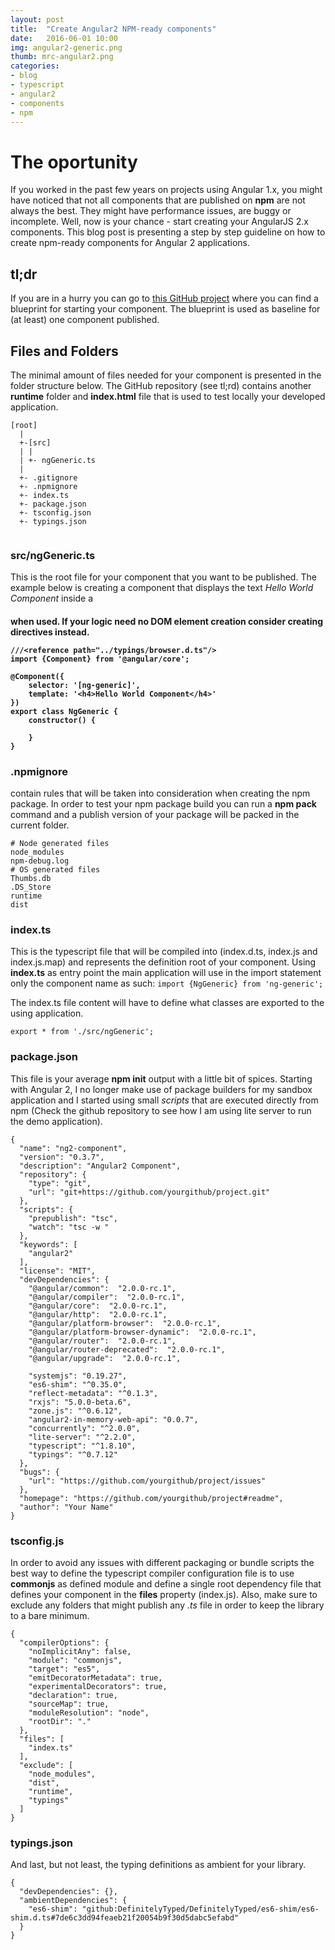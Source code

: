 ```yaml
---
layout: post
title:  "Create Angular2 NPM-ready components"
date:   2016-06-01 10:00
img: angular2-generic.png
thumb: mrc-angular2.png
categories: 
- blog
- typescript
- angular2
- components
- npm
---
```


# The oportunity #

If you worked in the past few years on projects using Angular 1.x, 
you might have noticed that not all components that are published on
**npm** are not always the best. They might have performance issues,
are buggy or incomplete. Well, now is your chance - start creating
your AngularJS 2.x components. This blog post is presenting a step
by step guideline on how to create npm-ready components for Angular 2
applications.

## tl;dr ##

If you are in a hurry you can go to [this GitHub project](https://github.com/cstefanache/ng2-components)
where you can find a blueprint for starting your component. The blueprint
is used as baseline for (at least) one component published.

## Files and Folders ##

The minimal amount of files needed for your component is presented 
in the folder structure below. The GitHub repository (see tl;rd) contains
another **runtime** folder and **index.html** file that is used to test
locally your developed application.

```
[root]
  |
  +-[src]
  | |
  | +- ngGeneric.ts
  |
  +- .gitignore
  +- .npmignore
  +- index.ts
  +- package.json
  +- tsconfig.json
  +- typings.json
 
```

### src/ngGeneric.ts ###

This is the root file for your component that you want to be published.
The example below is creating a component that displays the text 
*Hello World Component* inside a **<h4>** when used. If your logic need 
no DOM element creation consider creating directives instead.

```
///<reference path="../typings/browser.d.ts"/>
import {Component} from '@angular/core';

@Component({
    selector: '[ng-generic]',
    template: '<h4>Hello World Component</h4>'
})
export class NgGeneric {
    constructor() {

    }
}
```

### .npmignore ###

contain rules that will be taken into consideration when creating the npm package.
In order to test your npm package build you can run a **npm pack** command
and a publish version of your package will be packed in the current folder.


```
# Node generated files
node_modules
npm-debug.log
# OS generated files
Thumbs.db
.DS_Store
runtime
dist
```

### index.ts ###

This is the typescript file that will be compiled into (index.d.ts, 
index.js and index.js.map) and represents the definition root of your
component. Using **index.ts** as entry point the main application will
use in the import statement only the component name as such:
```import {NgGeneric} from 'ng-generic';```

The index.ts file content will have to define what classes are exported
to the using application. 

```
export * from './src/ngGeneric';
```

### package.json ###

This file is your average **npm init** output with a little bit of spices.
Starting with Angular 2, I no longer make use of package builders for 
my sandbox application and I started using small *scripts* that are
executed directly from npm (Check the github repository to see how I
am using lite server to run the demo application).

```
{
  "name": "ng2-component",
  "version": "0.3.7",
  "description": "Angular2 Component",
  "repository": {
    "type": "git",
    "url": "git+https://github.com/yourgithub/project.git"
  },
  "scripts": {
    "prepublish": "tsc",
    "watch": "tsc -w "
  },
  "keywords": [
    "angular2"
  ],
  "license": "MIT",
  "devDependencies": {
    "@angular/common":  "2.0.0-rc.1",
    "@angular/compiler":  "2.0.0-rc.1",
    "@angular/core":  "2.0.0-rc.1",
    "@angular/http":  "2.0.0-rc.1",
    "@angular/platform-browser":  "2.0.0-rc.1",
    "@angular/platform-browser-dynamic":  "2.0.0-rc.1",
    "@angular/router":  "2.0.0-rc.1",
    "@angular/router-deprecated":  "2.0.0-rc.1",
    "@angular/upgrade":  "2.0.0-rc.1",

    "systemjs": "0.19.27",
    "es6-shim": "^0.35.0",
    "reflect-metadata": "^0.1.3",
    "rxjs": "5.0.0-beta.6",
    "zone.js": "^0.6.12",
    "angular2-in-memory-web-api": "0.0.7",
    "concurrently": "^2.0.0",
    "lite-server": "^2.2.0",
    "typescript": "^1.8.10",
    "typings": "^0.7.12"
  },
  "bugs": {
    "url": "https://github.com/yourgithub/project/issues"
  },
  "homepage": "https://github.com/yourgithub/project#readme",
  "author": "Your Name"
}

```

### tsconfig.js ###

In order to avoid any issues with different packaging or bundle scripts
the best way to define the typescript compiler configuration file is to
use **commonjs** as defined module and define a single root dependency
file that defines your component in the **files** property (index.js).
Also, make sure to exclude any folders that might publish any *.ts* 
file in order to keep the library to a bare minimum.

```
{
  "compilerOptions": {
    "noImplicitAny": false,
    "module": "commonjs",
    "target": "es5",
    "emitDecoratorMetadata": true,
    "experimentalDecorators": true,
    "declaration": true,
    "sourceMap": true,
    "moduleResolution": "node",
    "rootDir": "."
  },
  "files": [
    "index.ts"
  ],
  "exclude": [
    "node_modules",
    "dist",
    "runtime",
    "typings"
  ]
}
```

### typings.json ###

And last, but not least, the typing definitions as  ambient for your library. 

```
{
  "devDependencies": {},
  "ambientDependencies": {
    "es6-shim": "github:DefinitelyTyped/DefinitelyTyped/es6-shim/es6-shim.d.ts#7de6c3dd94feaeb21f20054b9f30d5dabc5efabd"
  }
}

```
